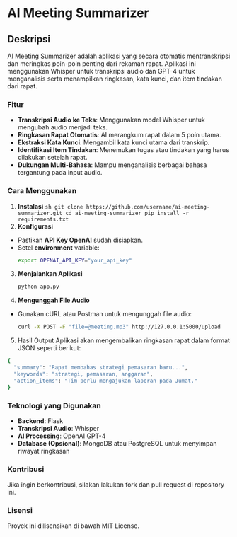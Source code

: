 # AI Meeting Summarizer
## Deskripsi
AI Meeting Summarizer adalah aplikasi yang secara otomatis mentranskripsi dan meringkas poin-poin penting dari rekaman rapat. Aplikasi ini menggunakan Whisper untuk transkripsi audio dan GPT-4 untuk menganalisis serta menampilkan ringkasan, kata kunci, dan item tindakan dari rapat.

### Fitur

- **Transkripsi Audio ke Teks**: Menggunakan model Whisper untuk mengubah audio menjadi teks.
- **Ringkasan Rapat Otomatis**: AI merangkum rapat dalam 5 poin utama.
- **Ekstraksi Kata Kunci**: Mengambil kata kunci utama dari transkrip.
- **Identifikasi Item Tindakan**: Menemukan tugas atau tindakan yang harus dilakukan setelah rapat.
- **Dukungan Multi-Bahasa**: Mampu menganalisis berbagai bahasa tergantung pada input audio.

### Cara Menggunakan
  1. **Instalasi**
    ```sh
git clone https://github.com/username/ai-meeting-summarizer.git
cd ai-meeting-summarizer
pip install -r requirements.txt
    ```
2. **Konfigurasi**
  - Pastikan **API Key OpenAI** sudah disiapkan.
  - Setel **environment** variable:
    ```sh
    export OPENAI_API_KEY="your_api_key"
    ```
3. **Menjalankan Aplikasi**
    ```sh
   python app.py
    ```
5. **Mengunggah File Audio**
  - Gunakan cURL atau Postman untuk mengunggah file audio:
    ```sh
    curl -X POST -F "file=@meeting.mp3" http://127.0.0.1:5000/upload
    ```
5. Hasil Output
Aplikasi akan mengembalikan ringkasan rapat dalam format JSON seperti berikut:
```sh
{
  "summary": "Rapat membahas strategi pemasaran baru...",
  "keywords": "strategi, pemasaran, anggaran",
  "action_items": "Tim perlu mengajukan laporan pada Jumat."
}
```
### Teknologi yang Digunakan
- **Backend**: Flask
- **Transkripsi Audio**: Whisper
- **AI Processing**: OpenAI GPT-4
- **Database (Opsional)**: MongoDB atau PostgreSQL untuk menyimpan riwayat ringkasan
  
### Kontribusi
Jika ingin berkontribusi, silakan lakukan fork dan pull request di repository ini.

### Lisensi
Proyek ini dilisensikan di bawah MIT License.

